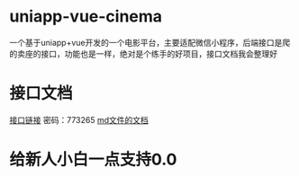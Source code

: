 # uniapp-vue-cinema
一个基于uniapp+vue开发的一个电影平台，主要适配微信小程序，后端接口是爬的卖座的接口，功能也是一样，绝对是个练手的好项目，接口文档我会整理好

# 接口文档
[接口链接](http://192.168.1.14:10393/shareDoc?issue=0b67c5a1cbd398670f663172f7855bb5)  密码：773265
[md文件的文档](https://github.com/JuaryLiu/uniapp-vue-cinema/blob/main/ApiCinema.md)
# 给新人小白一点支持0.0
